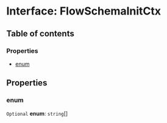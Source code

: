 # Interface: FlowSchemaInitCtx

## Table of contents

### Properties

* [enum](/auto-docs/type-editor/interfaces/FlowSchemaInitCtx.md#enum)

## Properties

### enum

`Optional` **enum**: `string`\[]
